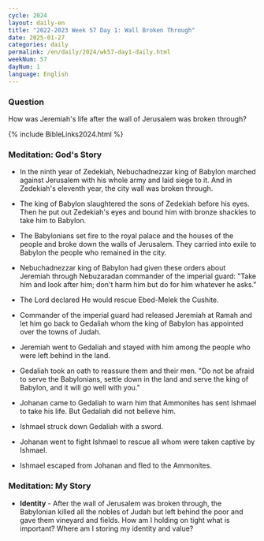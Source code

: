 ```yaml
---
cycle: 2024
layout: daily-en
title: "2022-2023 Week 57 Day 1: Wall Broken Through"
date: 2025-01-27
categories: daily
permalink: /en/daily/2024/wk57-day1-daily.html
weekNum: 57
dayNum: 1
language: English
---
```


### Question     
How was Jeremiah's life after the wall of Jerusalem was broken through?

{% include BibleLinks2024.html %}

### Meditation: God's Story   
+ In the ninth year of Zedekiah, Nebuchadnezzar king of Babylon marched against Jerusalem with his whole army and laid siege to it. And in Zedekiah's eleventh year, the city wall was broken through. 

+ The king of Babylon slaughtered the sons of Zedekiah before his eyes. Then he put out Zedekiah's eyes and bound him with bronze shackles to take him to Babylon. 

+ The Babylonians set fire to the royal palace and the houses of the people and broke down the walls of Jerusalem. They carried into exile to Babylon the people who remained in the city. 

+ Nebuchadnezzar king of Babylon had given these orders about Jeremiah through Nebuzaradan commander of the imperial guard: "Take him and look after him; don't harm him but do for him whatever he asks." 

+ The Lord declared He would rescue Ebed-Melek the Cushite. 

+ Commander of the imperial guard had released Jeremiah at Ramah and let him go back to Gedaliah whom the king of Babylon has appointed over the towns of Judah. 

+ Jeremiah went to Gedaliah and stayed with him among the people who were left behind in the land. 

+ Gedaliah took an oath to reassure them and their men. "Do not be afraid to serve the Babylonians, settle down in the land and serve the king of Babylon, and it will go well with you." 

+ Johanan came to Gedaliah to warn him that Ammonites has sent Ishmael to take his life. But Gedaliah did not believe him. 

+ Ishmael struck down Gedaliah with a sword. 

+ Johanan went to fight Ishmael to rescue all whom were taken captive by Ishmael. 

+ Ishmael escaped from Johanan and fled to the Ammonites. 

### Meditation: My Story   
+ **Identity** - After the wall of Jerusalem was broken through, the Babylonian killed all the nobles of Judah but left behind the poor and gave them vineyard and fields. How am I holding on tight what is important? Where am I storing my identity and value? 
